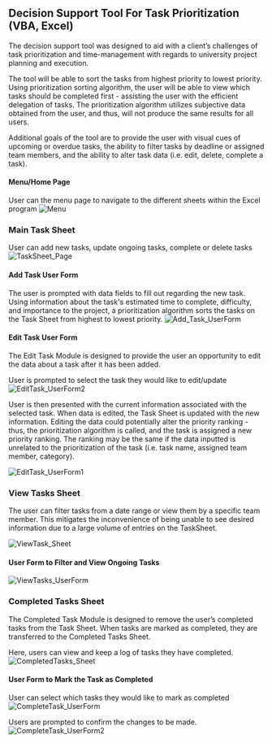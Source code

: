 ## Decision Support Tool For Task Prioritization (VBA, Excel)

The decision support tool was designed to aid with a client’s challenges of task prioritization and time-management with regards to university project planning and execution.

The tool will be able to sort the tasks from highest priority to lowest priority. Using prioritization sorting algorithm, the user will be able to view which tasks should be completed first - assisting the user with the efficient delegation of tasks. The prioritization algorithm utilizes subjective data obtained from the user, and thus, will not produce the same results for all users.

Additional goals of the tool are to provide the user with visual cues of upcoming or overdue tasks, the ability to filter tasks by deadline or assigned team members, and the ability to alter task data (i.e. edit, delete, complete a task).

#### Menu/Home Page
User can the menu page to navigate to the different sheets within the Excel program
![Menu](https://user-images.githubusercontent.com/72565412/168627295-57f2290b-9360-4d2c-a41d-0f5f7a8533cb.jpg)

### Main Task Sheet
User can add new tasks, update ongoing tasks, complete or delete tasks
![TaskSheet_Page](https://user-images.githubusercontent.com/72565412/168627683-8545f70f-5c5a-4e57-b1d6-62c1745ba9d3.jpg)

#### Add Task User Form
The user is prompted with data fields to fill out regarding the new task. Using information about the task's estimated time to complete, difficulty, and importance to the project, a prioritization algorithm sorts the tasks on the Task Sheet from highest to lowest priority.
![Add_Task_UserForm](https://user-images.githubusercontent.com/72565412/168627720-c638c5ad-daec-400f-90f7-72e47a0aec17.jpg)

#### Edit Task User Form
The Edit Task Module is designed to provide the user an opportunity to edit the data about a task after it has been added.

User is prompted to select the task they would like to edit/update
![EditTask_UserForm2](https://user-images.githubusercontent.com/72565412/168627857-18a36d32-45c7-421f-b7ee-b67ef028be2e.jpg)

User is then presented with the current information associated with the selected task. When data is edited, the Task Sheet is updated with the new information. Editing the data could potentially alter the priority ranking - thus, the prioritization algorithm is called, and the task is assigned a new priority ranking. The ranking may be the same if the data inputted is unrelated to the prioritization of the task (i.e. task name, assigned team member, category). 

![EditTask_UserForm1](https://user-images.githubusercontent.com/72565412/168627869-48b384ad-31ab-4ebc-960b-db3ef26293bf.jpg)

### View Tasks Sheet
The user can filter tasks from a date range or view them by a specific team member. This mitigates the inconvenience of being unable to see desired information due to a large volume of entries on the TaskSheet.

![ViewTask_Sheet](https://user-images.githubusercontent.com/72565412/168627978-67052275-612c-4c33-ba25-ad1e28529a5e.jpg)

#### User Form to Filter and View Ongoing Tasks
![ViewTasks_UserForm](https://user-images.githubusercontent.com/72565412/168628763-8c74c257-3d1d-4126-96a6-80ae9f44a859.jpg)

### Completed Tasks Sheet
The Completed Task Module is designed to remove the user’s completed tasks from the Task Sheet. When tasks are marked as completed, they are transferred to the Completed Tasks Sheet. 

Here, users can view and keep a log of tasks they have completed.
![CompletedTasks_Sheet](https://user-images.githubusercontent.com/72565412/168628042-9e142513-7be1-47f8-9c8d-cb2b6607e89d.jpg)

#### User Form to Mark the Task as Completed
User can select which tasks they would like to mark as completed
![CompleteTask_UserForm](https://user-images.githubusercontent.com/72565412/168628029-d236edea-5862-402e-b5b0-fc929bc0d801.jpg)

Users are prompted to confirm the changes to be made.
![CompleteTask_UserForm2](https://user-images.githubusercontent.com/72565412/168628037-66f101f0-d72b-421e-9f9f-8d8072031e96.jpg)
